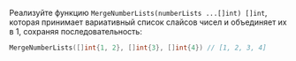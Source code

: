 Реализуйте функцию `MergeNumberLists(numberLists ...[]int) []int`, которая принимает вариативный список слайсов чисел и объединяет их в 1, сохраняя последовательность:

```go
MergeNumberLists([]int{1, 2}, []int{3}, []int{4}) // [1, 2, 3, 4]
```
